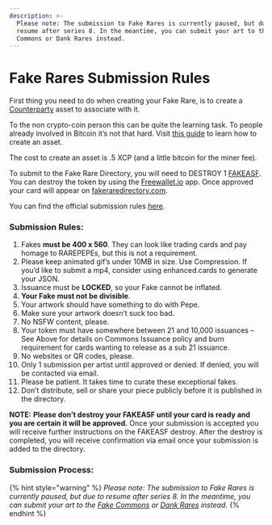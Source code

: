 ```yaml
---
description: >-
  Please note: The submission to Fake Rares is currently paused, but due to
  resume after series 8. In the meantime, you can submit your art to the Fake
  Commons or Dank Rares instead.
---
```


# Fake Rares Submission Rules

First thing you need to do when creating your Fake Rare, is to create a [Counterparty](../../chapter-3-blockchain-counterparty-how-to/counterparty-what-is-it/) asset to associate with it.

To the non crypto-coin person this can be quite the learning task. To people already involved in Bitcoin it’s not that hard. Visit [this guide](https://github.com/robotlovecoffee/xcponboarding/wiki/Creator:-Onboarding-to-XCP-Freewallet-Desktop) to learn how to create an asset.

The cost to create an asset is .5 XCP (and a little bitcoin for the miner fee).

To submit to the Fake Rare Directory, you will need to DESTROY 1 [FAKEASF](https://pepe.wtf/asset/FAKEASF). You can destroy the token by using the [Freewallet.io](http://freewallet.io/) app. Once approved your card will appear on [fakeraredirectory.com](http://fakeraredirectory.com/).

You can find the official submission rules [here](https://fakeraredirectory.com/fake-submission-rules/).

### Submission Rules:

1. Fakes **must be 400 x 560**. They can look like trading cards and pay homage to RAREPEPEs, but this is not a requirement.
2. Please keep animated gif’s under 10MB in size. Use Compression. If you’d like to submit a mp4, consider using enhanced.cards to generate your JSON.&#x20;
3. Issuance must be **LOCKED**, so your Fake cannot be inflated.
4. **Your Fake must not be divisible**.
5. Your artwork should have something to do with Pepe.
6. Make sure your artwork doesn’t suck too bad.&#x20;
7. No NSFW content, please.
8. Your token must have somewhere between 21 and 10,000 issuances – See Above for details on Commons Issuance policy and burn requirement for cards wanting to release as a sub 21 issuance.
9. No websites or QR codes, please.
10. Only 1 submission per artist until approved or denied. If denied, you will be contacted via email.
11. Please be patient. It takes time to curate these exceptional fakes.&#x20;
12. Don’t distribute, sell or share your piece publicly before it is published in the directory.&#x20;

**NOTE:** **Please don’t destroy your FAKEASF until your card is ready and you are certain it will be approved.** Once your submission is accepted you will receive further instructions on the FAKEASF destroy. After the destroy is completed, you will receive confirmation via email once your submission is added to the directory.

### Submission Process:

{% hint style="warning" %}
_Please note: The submission to Fake Rares is currently paused, but due to resume after series 8. In the meantime, you can submit your art to the_ [_Fake Commons_](fake-commons.md) _or_ [_Dank Rares_](dank-rares-submission-rules.md) _instead._
{% endhint %}
